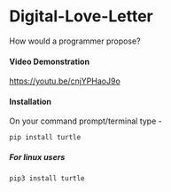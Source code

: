 # Digital-Love-Letter
How would a programmer propose?

#### Video Demonstration
https://youtu.be/cnjYPHaoJ9o

#### Installation

On your command prompt/terminal type -

`pip install turtle`

##### For linux users

`pip3 install turtle`

